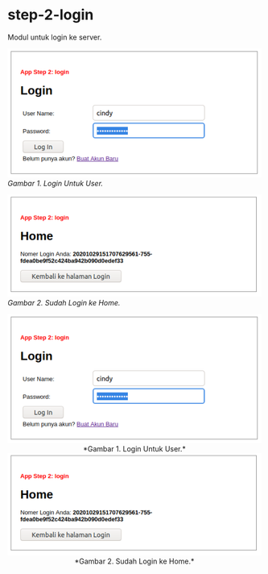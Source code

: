 # step-2-login
Modul untuk login ke server.

![Login-User](https://github.com/rangkaidata/step-2-login/blob/master/login.png)
*Gambar 1. Login Untuk User.*

![Home-Menu](https://github.com/rangkaidata/step-2-login/blob/master/home.png)
*Gambar 2. Sudah Login ke Home.*


<p align="center">
  <img src="https://github.com/rangkaidata/step-2-login/blob/master/login.png">
  *Gambar 1. Login Untuk User.*
  <img src="https://github.com/rangkaidata/step-2-login/blob/master/home.png">
  *Gambar 2. Sudah Login ke Home.*
</p>
